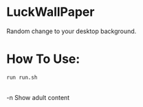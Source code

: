 # LuckWallPaper
Random change to your desktop background.
# How To Use:
    run run.sh
<br />
    -n Show adult content
